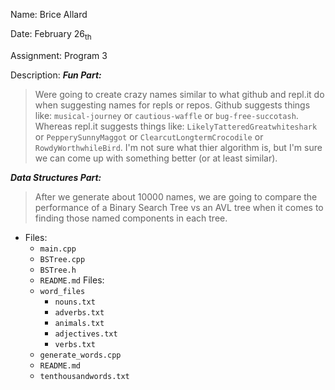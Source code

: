 Name: Brice Allard

Date: February 26<sub>th</sub>

Assignment: Program 3

Description:
***Fun Part:*** <br>
>Were going to create crazy names similar to what github and repl.it do when suggesting names for repls or repos. Github suggests things like: `musical-journey` or `cautious-waffle` or `bug-free-succotash`. Whereas repl.it suggests things like:  `LikelyTatteredGreatwhiteshark` or `PepperySunnyMaggot` or `ClearcutLongtermCrocodile` or `RowdyWorthwhileBird`. I'm not sure what thier algorithm is, but I'm sure we can come up with something better (or at least similar). 

***Data Structures Part:*** <br>
>After we generate about 10000 names, we are going to compare the performance of a Binary Search Tree vs an AVL tree when it comes to finding those named components in each tree.

- Files:
    - `main.cpp`
    - `BSTree.cpp`
    - `BSTree.h` 
    - `README.md` 
Files:
    - `word_files`
        - `nouns.txt`
        - `adverbs.txt`
        - `animals.txt`
        - `adjectives.txt`
        - `verbs.txt`
    - `generate_words.cpp`
    - `README.md`
    - `tenthousandwords.txt`
